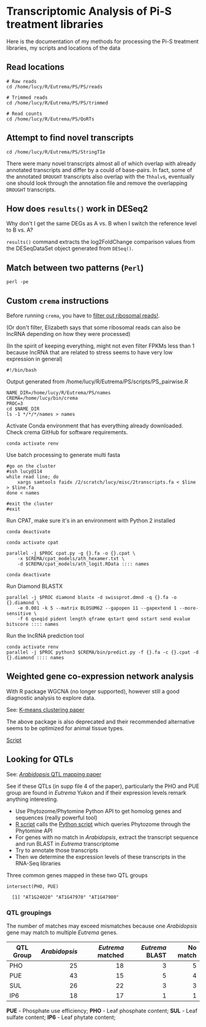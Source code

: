 # Transcriptomic Analysis of Pi-S treatment libraries

Here is the documentation of my methods for processing the Pi-S treatment libraries, my scripts and locations of the data

## Read locations

```
# Raw reads
cd /home/lucy/R/Eutrema/PS/PS/reads

# Trimmed reads
cd /home/lucy/R/Eutrema/PS/PS/trimmed

# Read counts
cd /home/lucy/R/Eutrema/PS/QoRTs
```

## Attempt to find novel transcripts
```
cd /home/lucy/R/Eutrema/PS/StringTIe
```
There were many novel transcripts almost all of which overlap with already annotated transcripts and differ by a could of base-pairs. In fact, some of the annotated `DROUGHT` transcripts also overlap with the `Thhalv`s, eventually one should look through the annotation file and remove the overlapping `DROUGHT` transcripts.

## How does `results()` work in DESeq2

Why don't I get the same DEGs as A vs. B when I switch the reference level to B vs. A?

`results()` command extracts the log2FoldChange comparison values from the DESeqDataSet object generated from `DESeq()`.

## Match between two patterns (`Perl`)
```
perl -pe 
```

## Custom `crema` instructions

Before running `crema`, you have to [filter out ribosomal reads!](./scripts/ribosomeFilter.sh).

(Or don't filter, Elizabeth says that some ribosomal reads can also be lncRNA depending on how they were processed)

(In the spirit of keeping everything, might not even filter FPKMs less than 1 because lncRNA that are related to stress seems to have very low expression in general)

```
#!/bin/bash
```

Output generated from /home/lucy/R/Eutrema/PS/scripts/PS_pairwise.R
```
NAME_DIR=/home/lucy/R/Eutrema/PS/names
CREMA=/home/lucy/bin/crema
PROC=3
cd $NAME_DIR
ls -1 */*/*/names > names
```

Activate Conda environment that has everything already downloaded. Check crema GitHub for software requirements.

```
conda activate renv
```

Use batch processing to generate multi fasta

```
#go on the cluster
#ssh lucy@114
while read line; do
    xargs samtools faidx /2/scratch/lucy/misc/2transcripts.fa < $line > $line.fa
done < names

#exit the cluster
#exit
```

Run CPAT, make sure it's in an environment with Python 2 installed

```
conda deactivate

conda activate cpat

parallel -j $PROC cpat.py -g {}.fa -o {}.cpat \
    -x $CREMA/cpat_models/ath_hexamer.txt \
    -d $CREMA/cpat_models/ath_logit.RData :::: names

conda deactivate
```

Run Diamond BLASTX

```
parallel -j $PROC diamond blastx -d swissprot.dmnd -q {}.fa -o {}.diamond \
    -e 0.001 -k 5 --matrix BLOSUM62 --gapopen 11 --gapextend 1 --more-sensitive \
    -f 6 qseqid pident length qframe qstart qend sstart send evalue bitscore :::: names
```

Run the lncRNA prediction tool

```
conda activate renv
parallel -j $PROC python3 $CREMA/bin/predict.py -f {}.fa -c {}.cpat -d {}.diamond :::: names
```
## Weighted gene co-expression network analysis

With R package WGCNA (no longer supported), however still a good diagnostic analysis to explore data. 

See: [K-means clustering paper](https://bmcsystbiol.biomedcentral.com/articles/10.1186/s12918-017-0420-6#article-info)

The above package is also deprecated and their recommended alternative seems to be optimized for animal tissue types.

[Script](./scripts/PS_wgcna.R)

## Looking for QTLs

See: [*Arabidopsis* QTL mapping paper](https://bmcplantbiol.biomedcentral.com/articles/10.1186/s12870-019-1996-3)

See if these QTLs (in supp file 4 of the paper), particularly the PHO and PUE group are found in *Eutrema* Yukon and if their expression levels remark anything interesting.

* Use Phytozome/Phytomine Python API to get homolog genes and sequences (really powerful tool)
* [R script](./scripts/PS_QTL.R) calls the [Python script](./scripts/phytozomeQTL.py) which queries Phytozome through the Phytomine API
* For genes with no match in *Arabidopsis*, extract the transcript sequence and run BLAST in *Eutrema* transcriptome
* Try to annotate those transcripts
* Then we determine the expression levels of these transcripts in the RNA-Seq libraries

Three common genes mapped in these two QTL groups

```
intersect(PHO, PUE)

  [1] "AT1G24020" "AT1G47970" "AT1G47980"
```
### QTL groupings

The number of matches may exceed mismatches because one *Arabidopsis* gene may match to multiple *Eutrema* genes.

QTL Group| *Arabidopsis* |*Eutrema* matched|*Eutrema* BLAST| No match 
---------|--------------:|----------------:|--------------:|---------:
 PHO     | 25            | 18              | 3             | 5        
 PUE     | 43            | 15              | 5             | 4     
 SUL     | 26            | 22              | 3             | 3         
 IP6     | 18            | 17              | 1             | 1        

**PUE** - Phosphate use efficiency;
**PHO** - Leaf phosphate content;
**SUL** - Leaf sulfate content;
**IP6** - Leaf phytate content;
